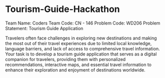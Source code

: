 # Tourism-Guide-Hackathon

Team Name: Coders
Team Code: CN - 146
Problem Code: WD206
Problem Statement: Tourism Guide Application

Travelers often face challenges in exploring new destinations and making the most out of their travel experiences due to limited local knowledge, language barriers, and lack of access to comprehensive travel information. Your task is to develop a tourism guide application that serves as a digital companion for travelers, providing them with personalized recommendations, interactive maps, and essential travel information to enhance their exploration and enjoyment of destinations worldwide.
